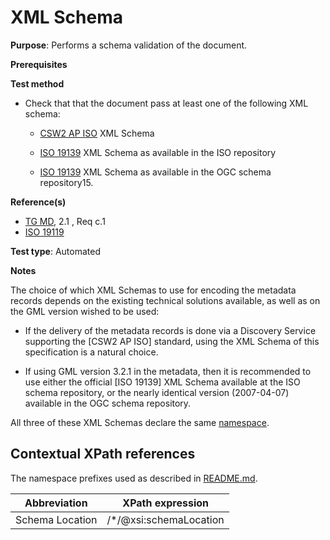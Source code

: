 # XML Schema

**Purpose**: Performs a schema validation of the document.

**Prerequisites**

**Test method**

* Check that that the document pass at least one of the following XML schema:

    * [CSW2 AP ISO](http://inspire.ec.europa.eu/draft-schemas/inspire-md-schemas) XML Schema

    * [ISO 19139](http://www.isotc211.org/2005/gmd/gmd.xsd) XML Schema as available in the ISO repository

    * [ISO 19139](http://schemas.opengis.net/iso/19139/20070417/gmd/gmd.xsd) XML Schema as available in the OGC schema repository15.

**Reference(s)**	 

* [TG MD](./README.md#ref_TG_MD), 2.1 , Req c.1
* [ISO 19119](./README.md#ref_ISO_19119)


**Test type**: Automated

**Notes**

The choice of which XML Schemas to use for encoding the metadata records depends on the existing technical solutions available, as well as on the GML version wished to be used:

* If the delivery of the metadata records is done via a Discovery Service supporting the [CSW2 AP ISO] standard, using the XML Schema of this specification is a natural choice. 

* If using GML version 3.2.1 in the metadata, then it is recommended to use either the official [ISO 19139] XML Schema available at the ISO schema repository, or the nearly identical version (2007-04-07) available in the OGC schema repository.

All three of these XML Schemas declare the same [namespace](http://www.isotc211.org/2005/gmd).

## Contextual XPath references

The namespace prefixes used as described in [README.md](./README#namespaces).

Abbreviation                                   |  XPath expression
-----------------------------------------------| -------------------------------------------------------------------------
<a name="schemaLocation">Schema Location</a>   | /*/@xsi:schemaLocation
